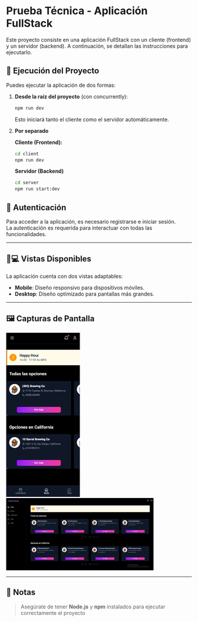 # Prueba Técnica - Aplicación FullStack

Este proyecto consiste en una aplicación FullStack con un cliente (frontend) y un servidor (backend). A continuación, se detallan las instrucciones para ejecutarlo.

## 🚀 Ejecución del Proyecto

Puedes ejecutar la aplicación de dos formas:

1. **Desde la raíz del proyecto** (con concurrently):

   ```bash
   npm run dev
   ```

   Esto iniciará tanto el cliente como el servidor automáticamente.

2. **Por separado**

   **Cliente (Frontend):**

   ```bash
   cd client
   npm run dev
   ```

   **Servidor (Backend)**

   ```bash
   cd server
   npm run start:dev
   ```

## 🔐 Autenticación

Para acceder a la aplicación, es necesario registrarse e iniciar sesión.  
La autenticación es requerida para interactuar con todas las funcionalidades.

---

## 📱💻 Vistas Disponibles

La aplicación cuenta con dos vistas adaptables:

- **Mobile**: Diseño responsivo para dispositivos móviles.
- **Desktop**: Diseño optimizado para pantallas más grandes.

---

## 🖼️ Capturas de Pantalla


<img src="./mobile.png" alt="Mobile" width="200"/> <img src="./desktop.png" alt="Desktop" width="400"/>


---

## 📝 Notas

> Asegúrate de tener **Node.js** y **npm** instalados para ejecutar correctamente el proyecto
